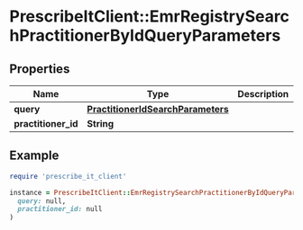# PrescribeItClient::EmrRegistrySearchPractitionerByIdQueryParameters

## Properties

| Name | Type | Description | Notes |
| ---- | ---- | ----------- | ----- |
| **query** | [**PractitionerIdSearchParameters**](PractitionerIdSearchParameters.md) |  | [optional] |
| **practitioner_id** | **String** |  | [optional] |

## Example

```ruby
require 'prescribe_it_client'

instance = PrescribeItClient::EmrRegistrySearchPractitionerByIdQueryParameters.new(
  query: null,
  practitioner_id: null
)
```

